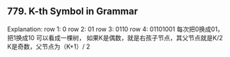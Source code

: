 ## 779. K-th Symbol in Grammar
Explanation:
row 1: 0
row 2: 01
row 3: 0110
row 4: 01101001
每次把0换成01，把1换成10
可以看成一棵树，
如果K是偶数，就是右孩子节点，其父节点就是K/2
K是奇数，父节点为（K+1）/ 2
